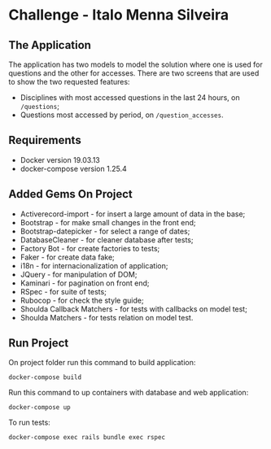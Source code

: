 # Challenge - Italo Menna Silveira
## The Application

The application has two models to model the solution where one is used for questions and the other for accesses. There are two screens that are used to show the two requested features:
* Disciplines with most accessed questions in the last 24 hours, on `/questions`;
* Questions most accessed by period, on `/question_accesses`.

## Requirements
* Docker version 19.03.13
* docker-compose version 1.25.4

## Added Gems On Project
* Activerecord-import - for insert a large amount of data in the base;
* Bootstrap - for make small changes in the front end;
* Bootstrap-datepicker - for select a range of dates;
* DatabaseCleaner - for cleaner database after tests;
* Factory Bot - for create factories to tests;
* Faker - for create data fake;
* i18n - for internacionalization of application;
* JQuery - for manipulation of DOM;
* Kaminari - for pagination on front end;
* RSpec - for suite of tests;
* Rubocop - for check the style guide;
* Shoulda Callback Matchers - for tests with callbacks on model test;
* Shoulda Matchers - for tests relation on model test.

## Run Project
On project folder run this command to build application:

```
docker-compose build
```

Run this command to up containers with database and web application:
```
docker-compose up
```

To run tests:
```
docker-compose exec rails bundle exec rspec
```
